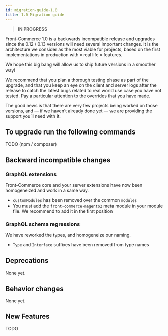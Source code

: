 ```yaml
---
id: migration-guide-1.0
title: 1.0 Migration guide
---
```


> **IN PROGRESS**

Front-Commerce 1.0 is a backwards incompatible release
and upgrades since the 0.12 / 0.13 versions will need
several important changes. It is the architecture we
consider as the most viable for projects, based on the
first implementations in production with « real life » features.

We hope this big bang will allow us to ship future versions
in a smoother way!

We recommend that you plan a thorough testing phase as
part of the upgrade, and that you keep an eye on the
client and server logs after the release to catch the
latest bugs related to real world use case you have not
tested. Pay a particular attention to the overrides that you
have made.

The good news is that there are very few projects being
worked on those versions, and — if we haven’t already done yet —
we are providing the support you’ll need with it.

## To upgrade run the following commands

TODO (npm / composer)

## Backward incompatible changes

### GraphQL extensions

Front-Commerce core and your server extensions have now been
homogeneized and work in a same way.

* `customModules` has been removed over the common `modules`
* You must add the `front-commerce-magento2` meta module in
  your module file. We recommend to add it in the first position

### GraphQL schema regressions

We have reworked the types, and homogeneize our naming.

* `Type` and `Interface` suffixes have been removed from type names

## Deprecations

None yet.

## Behavior changes

None yet.

## New Features

TODO
